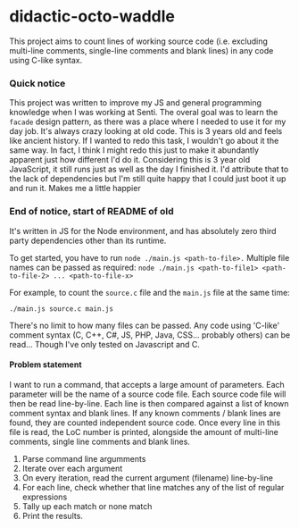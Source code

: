 # didactic-octo-waddle
This project aims to count lines of working source code (i.e. excluding multi-line comments, single-line comments and blank lines) in any code using C-like syntax.

### Quick notice

This project was written to improve my JS and general programming knowledge when I was working at Senti. The overal goal
was to learn the `facade` design pattern, as there was a place where I needed to use it for my day job. It's always crazy 
looking at old code. This is 3 years old and feels like ancient history. If I wanted to redo this task, I wouldn't go 
about it the same way. In fact, I think I might redo this just to make it abundantly apparent just how different I'd do
it. Considering this is 3 year old JavaScript, it still runs just as well as the day I finished it. I'd attribute that
to the lack of dependencies but I'm still quite happy that I could just boot it up and run it. Makes me a little happier

### End of notice, start of README of old 


It's written in JS for the Node environment, and has absolutely zero third party dependencies other than its runtime. 

To get started, you have to run `node ./main.js <path-to-file>.`
Multiple file names can be passed as required: `node ./main.js <path-to-file1> <path-to-file-2> ... <path-to-file-x>`

For example, to count the `source.c` file and the `main.js` file at the same time:
```
./main.js source.c main.js
```

There's no limit to how many files can be passed. Any code using 'C-like' comment syntax (C, C++, C#, JS, PHP, Java, CSS... probably others) can be read... Though I've only tested on Javascript and C.



#### Problem statement

I want to run a command, that accepts a large amount of parameters.
Each parameter will be the name of a source code file.
Each source code file will then be read line-by-line.
Each line is then compared against a list of known comment syntax and blank lines.
If any known comments / blank lines are found, they are counted independent source code.
Once every line in this file is read, the LoC number is printed, alongside the amount of multi-line comments, single line comments and blank lines.

1. Parse command line argumments
2. Iterate over each argument
3. On every iteration, read the current argument (filename) line-by-line
4. For each line, check whether that line matches any of the list of regular expressions
5. Tally up each match or none match
6. Print the results. 
